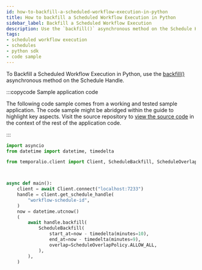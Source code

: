 ```yaml
---
id: how-to-backfill-a-scheduled-workflow-execution-in-python
title: How to backfill a Scheduled Workflow Execution in Python
sidebar_label: Backfill a Scheduled Workflow Execution
description: Use the `backfill()` asynchronous method on the Schedule Handler.
tags:
- scheduled workflow execution
- schedules
- python sdk
- code sample
---
```


<!-- DO NOT EDIT THIS FILE DIRECTLY.
THIS FILE IS GENERATED from https://github.com/temporalio/documentation-samples-python/blob/main/schedule_your_workflow/backfill_schedule_dacx.py. -->

To Backfill a Scheduled Workflow Execution in Python, use the [backfill()](https://python.temporal.io/temporalio.client.ScheduleHandle.html#backfill) asynchronous
method on the Schedule Handle.

:::copycode Sample application code

The following code sample comes from a working and tested sample application.
The code sample might be abridged within the guide to highlight key aspects.
Visit the source repository to [view the source code](https://github.com/temporalio/documentation-samples-python/blob/main/schedule_your_workflow/backfill_schedule_dacx.py) in the context of the rest of the application code.

:::

```python
import asyncio
from datetime import datetime, timedelta

from temporalio.client import Client, ScheduleBackfill, ScheduleOverlapPolicy



async def main():
    client = await Client.connect("localhost:7233")
    handle = client.get_schedule_handle(
        "workflow-schedule-id",
    )
    now = datetime.utcnow()
    (
        await handle.backfill(
            ScheduleBackfill(
                start_at=now - timedelta(minutes=10),
                end_at=now - timedelta(minutes=9),
                overlap=ScheduleOverlapPolicy.ALLOW_ALL,
            ),
        ),
    )
```
